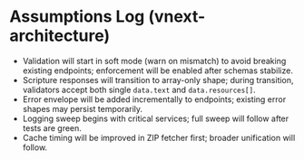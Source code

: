 # Assumptions Log (vnext-architecture)

- Validation will start in soft mode (warn on mismatch) to avoid breaking existing endpoints; enforcement will be enabled after schemas stabilize.
- Scripture responses will transition to array-only shape; during transition, validators accept both single `data.text` and `data.resources[]`.
- Error envelope will be added incrementally to endpoints; existing error shapes may persist temporarily.
- Logging sweep begins with critical services; full sweep will follow after tests are green.
- Cache timing will be improved in ZIP fetcher first; broader unification will follow.
